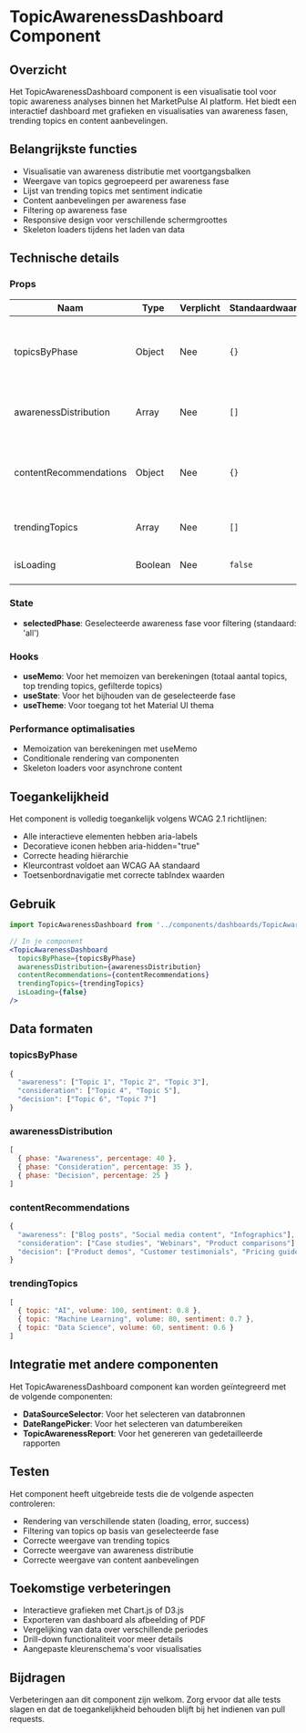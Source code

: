 # TopicAwarenessDashboard Component

## Overzicht
Het TopicAwarenessDashboard component is een visualisatie tool voor topic awareness analyses binnen het MarketPulse AI platform. Het biedt een interactief dashboard met grafieken en visualisaties van awareness fasen, trending topics en content aanbevelingen.

## Belangrijkste functies
- Visualisatie van awareness distributie met voortgangsbalken
- Weergave van topics gegroepeerd per awareness fase
- Lijst van trending topics met sentiment indicatie
- Content aanbevelingen per awareness fase
- Filtering op awareness fase
- Responsive design voor verschillende schermgroottes
- Skeleton loaders tijdens het laden van data

## Technische details

### Props

| Naam | Type | Verplicht | Standaardwaarde | Beschrijving |
|------|------|-----------|----------------|--------------|
| topicsByPhase | Object | Nee | `{}` | Object met topics gegroepeerd per awareness fase |
| awarenessDistribution | Array | Nee | `[]` | Array met awareness distributie data |
| contentRecommendations | Object | Nee | `{}` | Object met content aanbevelingen per awareness fase |
| trendingTopics | Array | Nee | `[]` | Array met trending topics data |
| isLoading | Boolean | Nee | `false` | Geeft aan of de data nog wordt geladen |

### State
- **selectedPhase**: Geselecteerde awareness fase voor filtering (standaard: 'all')

### Hooks
- **useMemo**: Voor het memoizen van berekeningen (totaal aantal topics, top trending topics, gefilterde topics)
- **useState**: Voor het bijhouden van de geselecteerde fase
- **useTheme**: Voor toegang tot het Material UI thema

### Performance optimalisaties
- Memoization van berekeningen met useMemo
- Conditionale rendering van componenten
- Skeleton loaders voor asynchrone content

## Toegankelijkheid
Het component is volledig toegankelijk volgens WCAG 2.1 richtlijnen:
- Alle interactieve elementen hebben aria-labels
- Decoratieve iconen hebben aria-hidden="true"
- Correcte heading hiërarchie
- Kleurcontrast voldoet aan WCAG AA standaard
- Toetsenbordnavigatie met correcte tabIndex waarden

## Gebruik

```jsx
import TopicAwarenessDashboard from '../components/dashboards/TopicAwarenessDashboard';

// In je component
<TopicAwarenessDashboard
  topicsByPhase={topicsByPhase}
  awarenessDistribution={awarenessDistribution}
  contentRecommendations={contentRecommendations}
  trendingTopics={trendingTopics}
  isLoading={false}
/>
```

## Data formaten

### topicsByPhase
```javascript
{
  "awareness": ["Topic 1", "Topic 2", "Topic 3"],
  "consideration": ["Topic 4", "Topic 5"],
  "decision": ["Topic 6", "Topic 7"]
}
```

### awarenessDistribution
```javascript
[
  { phase: "Awareness", percentage: 40 },
  { phase: "Consideration", percentage: 35 },
  { phase: "Decision", percentage: 25 }
]
```

### contentRecommendations
```javascript
{
  "awareness": ["Blog posts", "Social media content", "Infographics"],
  "consideration": ["Case studies", "Webinars", "Product comparisons"],
  "decision": ["Product demos", "Customer testimonials", "Pricing guides"]
}
```

### trendingTopics
```javascript
[
  { topic: "AI", volume: 100, sentiment: 0.8 },
  { topic: "Machine Learning", volume: 80, sentiment: 0.7 },
  { topic: "Data Science", volume: 60, sentiment: 0.6 }
]
```

## Integratie met andere componenten
Het TopicAwarenessDashboard component kan worden geïntegreerd met de volgende componenten:
- **DataSourceSelector**: Voor het selecteren van databronnen
- **DateRangePicker**: Voor het selecteren van datumbereiken
- **TopicAwarenessReport**: Voor het genereren van gedetailleerde rapporten

## Testen
Het component heeft uitgebreide tests die de volgende aspecten controleren:
- Rendering van verschillende staten (loading, error, success)
- Filtering van topics op basis van geselecteerde fase
- Correcte weergave van trending topics
- Correcte weergave van awareness distributie
- Correcte weergave van content aanbevelingen

## Toekomstige verbeteringen
- Interactieve grafieken met Chart.js of D3.js
- Exporteren van dashboard als afbeelding of PDF
- Vergelijking van data over verschillende periodes
- Drill-down functionaliteit voor meer details
- Aangepaste kleurenschema's voor visualisaties

## Bijdragen
Verbeteringen aan dit component zijn welkom. Zorg ervoor dat alle tests slagen en dat de toegankelijkheid behouden blijft bij het indienen van pull requests.
